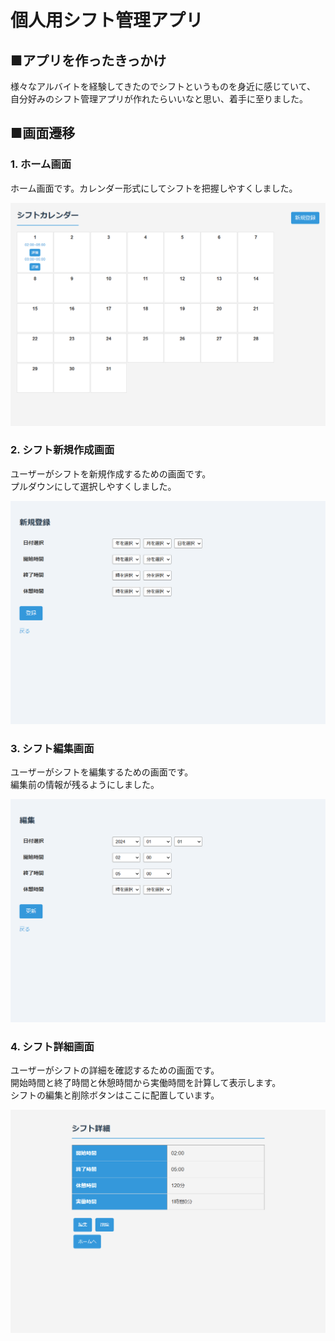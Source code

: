 # 個人用シフト管理アプリ

## ■アプリを作ったきっかけ
様々なアルバイトを経験してきたのでシフトというものを身近に感じていて、  
自分好みのシフト管理アプリが作れたらいいなと思い、着手に至りました。


## ■画面遷移


### 1. ホーム画面

ホーム画面です。カレンダー形式にしてシフトを把握しやすくしました。

![ホーム画面](images/home.png)

### 2. シフト新規作成画面

ユーザーがシフトを新規作成するための画面です。  
プルダウンにして選択しやすくしました。

![シフト新規作成画面](images/form.png)

### 3. シフト編集画面

ユーザーがシフトを編集するための画面です。  
編集前の情報が残るようにしました。

![シフト編集画面](images/edit.png)

### 4. シフト詳細画面

ユーザーがシフトの詳細を確認するための画面です。  
開始時間と終了時間と休憩時間から実働時間を計算して表示します。  
シフトの編集と削除ボタンはここに配置しています。

![シフト詳細画面](images/detail.png)



